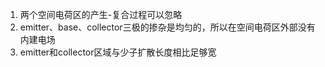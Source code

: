 
1. 两个空间电荷区的产生-复合过程可以忽略
2. emitter、base、collector三极的掺杂是均匀的，所以在空间电荷区外部没有内建电场
3. emitter和collector区域与少子扩散长度相比足够宽
